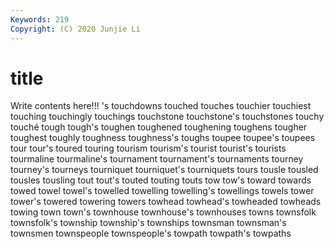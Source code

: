 ```yaml
---
Keywords: 219
Copyright: (C) 2020 Junjie Li
---
```


# title

Write contents here!!!
's 
touchdowns 
touched 
touches 
touchier 
touchiest 
touching 
touchingly 
touchings
touchstone 
touchstone's 
touchstones 
touchy 
touché 
tough 
tough's 
toughen 
toughened 
toughening
toughens 
tougher 
toughest 
toughly 
toughness 
toughness's 
toughs 
toupee 
toupee's 
toupees
tour 
tour's 
toured 
touring 
tourism 
tourism's 
tourist 
tourist's 
tourists 
tourmaline
tourmaline's 
tournament 
tournament's 
tournaments 
tourney 
tourney's 
tourneys 
tourniquet 
tourniquet's 
tourniquets
tours 
tousle 
tousled 
tousles 
tousling 
tout 
tout's 
touted 
touting 
touts
tow 
tow's 
toward 
towards 
towed 
towel 
towel's 
towelled 
towelling 
towelling's
towellings 
towels 
tower 
tower's 
towered 
towering 
towers 
towhead 
towhead's 
towheaded
towheads 
towing 
town 
town's 
townhouse 
townhouse's 
townhouses 
towns 
townsfolk 
townsfolk's
township 
township's 
townships 
townsman 
townsman's 
townsmen 
townspeople 
townspeople's 
towpath 
towpath's
towpaths 
